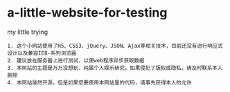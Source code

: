 # a-little-website-for-testing
my little trying

    1. 这个小网站使用了H5、CSS3、jQuery、JSON、Ajax等相关技术，目前还没有进行响应式设计以及兼容IE8-系列浏览器
    2. 建议放在服务器上进行测试，以便web程序异步获取数据
    3. 本网站的主题是万万没想到，纯属个人娱乐研究，如果侵犯了版权或隐私，请及时联系本人删除
    4. 本网站虽然开源，但是如果您要使用本网站里的代码，请事先获得本人的允许
